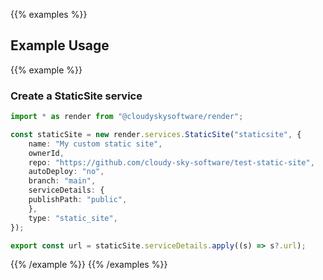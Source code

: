 {{% examples %}}

## Example Usage

{{% example %}}

### Create a StaticSite service

```typescript
import * as render from "@cloudyskysoftware/render";

const staticSite = new render.services.StaticSite("staticsite", {
    name: "My custom static site",
    ownerId,
    repo: "https://github.com/cloudy-sky-software/test-static-site",
    autoDeploy: "no",
    branch: "main",
    serviceDetails: {
    publishPath: "public",
    },
    type: "static_site",
});

export const url = staticSite.serviceDetails.apply((s) => s?.url);
```

{{% /example %}}
{{% /examples %}}
